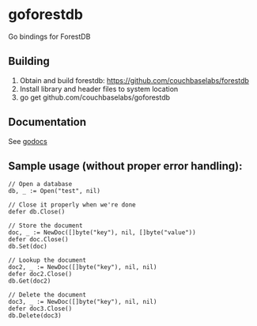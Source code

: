 # goforestdb

Go bindings for ForestDB

## Building

1.  Obtain and build forestdb: https://github.com/couchbaselabs/forestdb
1.  Install library and header files to system location
1.  go get github.com/couchbaselabs/goforestdb

## Documentation

See [godocs](http://godoc.org/github.com/couchbaselabs/goforestdb)

## Sample usage (without proper error handling):

	// Open a database
	db, _ := Open("test", nil)

	// Close it properly when we're done
	defer db.Close()

	// Store the document
	doc, _ := NewDoc([]byte("key"), nil, []byte("value"))
	defer doc.Close()
	db.Set(doc)

	// Lookup the document
	doc2, _ := NewDoc([]byte("key"), nil, nil)
	defer doc2.Close()
	db.Get(doc2)

	// Delete the document
	doc3, _ := NewDoc([]byte("key"), nil, nil)
	defer doc3.Close()
	db.Delete(doc3)
